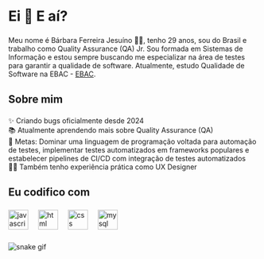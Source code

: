 <h1 align="left">Ei 👋 E aí?</h1>

###

<p align="left">Meu nome é Bárbara Ferreira Jesuíno 🏳️‍🌈, tenho 29 anos, sou do Brasil e trabalho como Quality Assurance (QA) Jr. Sou formada em Sistemas de Informação e estou sempre buscando me especializar na área de testes para garantir a qualidade de software. Atualmente, estudo Qualidade de Software na EBAC - <a href="https://ebaconline.com.br/about-us" target="_blank">EBAC</a>.</p>

###

<h2 align="left">Sobre mim</h2>

###

<p align="left">✨ Criando bugs oficialmente desde 2024<br>📚 Atualmente aprendendo mais sobre Quality Assurance (QA)<br>🎯 Metas: Dominar uma linguagem de programação voltada para automação de testes, implementar testes automatizados em frameworks populares e estabelecer pipelines de CI/CD com integração de testes automatizados<br>👩‍💻 Também tenho experiência prática como UX Designer</p>

###

<h2 align="left">Eu codifico com</h2>

###

<div align="left">
  <img src="https://cdn.jsdelivr.net/gh/devicons/devicon/icons/javascript/javascript-original.svg" height="40" alt="javascript logo"  />
  <img width="12" />
  <img src="https://cdn.jsdelivr.net/gh/devicons/devicon/icons/html5/html5-original.svg" height="40" alt="html logo"  />
  <img width="12" />
  <img src="https://cdn.jsdelivr.net/gh/devicons/devicon/icons/css3/css3-original.svg" height="40" alt="css logo"  />
  <img width="12" />
  <img src="https://cdn.jsdelivr.net/gh/devicons/devicon/icons/mysql/mysql-original.svg" height="40" alt="mysql logo"  />
</div>

###

![snake gif](https://github.com/BarbaraFe/BarbaraFe/blob/output/snake.svg)

###

